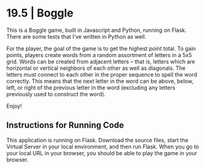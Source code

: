 # 19.5 | Boggle
This is a Boggle game, built in Javascript and Python, running on Flask. There are some tests that I've written in Python as well.

For the player, the goal of the game is to get the highest point total. To gain points, players create words from a random assortment of letters in a 5x5 grid. Words can be created from adjacent letters – that is, letters which are horizontal or vertical neighbors of each other as well as diagonals. The letters must connect to each other in the proper sequence to spell the word correctly. This means that the next letter in the word can be above, below, left, or right of the previous letter in the word (excluding any letters previously used to construct the word).

Enjoy!
## Instructions for Running Code
This application is running on Flask. Download the source files, start the Virtual Server in your local environment, and then run Flask. When you go to your local URL in your browser, you should be able to play the game in your browser.
